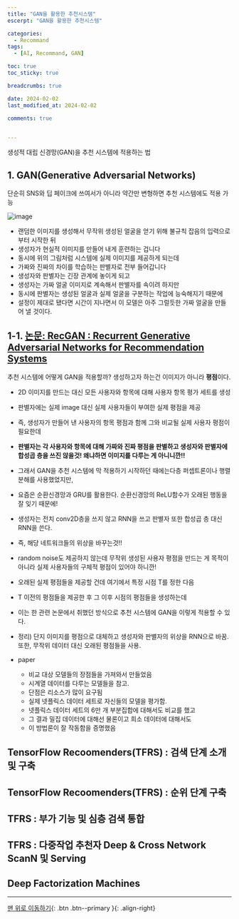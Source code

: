 ```yaml
---
title: "GAN을 활용한 추천시스템"
escerpt: "GAN을 활용한 추천시스템"

categories:
  - Recommand
tags:
  - [AI, Recommand, GAN]

toc: true
toc_sticky: true

breadcrumbs: true

date: 2024-02-02
last_modified_at: 2024-02-02

comments: true
  

---
```


생성적 대립 신경망(GAN)을 추천 시스템에 적용하는 법

## 1. GAN(Generative Adversarial Networks)
단순히 SNS와 딥 페이크에 쓰여서가 아니라 약간만 변형하면 추천 시스템에도 적용 가능

![image](https://github.com/OC-JSPark/oc-jspark.github.io/assets/46878973/bf24a51f-291e-45ac-9ce9-8b78647352e2)

  - 랜덤한 이미지를 생성해서 무작위 생성된 얼굴을 얻기 위해 불규칙 잡음의 입력으로부터 시작한 뒤
  - 생성자가 현실적 이미지를 만들어 내게 훈련하는 겁니다
  - 동시에 위의 그림처럼 시스템에 실제 이미지를 제공하게 되는데
  - 가짜와 진짜의 차이를 학습하는 판별자로 전부 들어갑니다
  - 생성자와 판별자는 긴장 관계에 놓이게 되고
  - 생성자는 가짜 얼굴 이미지로 계속해서 판별자를 속이려 하지만
  - 동시에 판별자는 생성된 얼굴과 실제 얼굴을 구분하는 작업에 능숙해지기 때문에
  - 설정이 제대로 됐다면 시간이 지나면서 이 모델은 아주 그럴듯한 가짜 얼굴을 만들어 낼 것이다.

## 1-1. [논문: RecGAN : Recurrent Generative Adversarial Networks for Recommendation Systems](https://www.brianlim.net/wordpress/wp-content/uploads/2018/08/recsys2018-recgan-recommender.pdf) 
추천 시스템에 어떻게 GAN을 적용할까? 생성하고자 하는건 이미지가 아니라 **평점**이다.

- 2D 이미지를 만드는 대신 모든 사용자와 항목에 대해 사용자 항목 평가 세트를 생성
- 판별자에는 실제 image 대신 실제 사용자들이 부여한 실제 평점을 제공
- 즉, 생성자가 만들어 낸 사용자의 항목 평점과 함께 그와 비교될 실제 사용자 평점이 필요한데 
- **판별자는 각 사용자와 항목에 대해 가짜와 진짜 평점을 판별하고 생성자와 판별자에 합성곱 층을 쓰진 않을것! 왜냐하면 이미지를 다루는 게 아니니깐!!**
- 그래서 GAN을 추천 시스템에 막 적용하기 시작하던 때에는다층 퍼셉트론이나 행렬 분해를 사용했었지만,
- 요즘은 순환신경망과 GRU를 활용한다. 순환신경망의 ReLU함수가 오래된 행동을 잘 잊기 때문에!
- 생성자는 전치 conv2D층을 쓰지 않고 RNN을 쓰고 판별자 또한 합성곱 층 대신 RNN을 쓴다.
- 즉, 해당 네트워크들의 위상을 바꾸는것!!
- random noise도 제공하지 않는데 무작위 생성된 사용자 평점을 만드는 게 목적이 아니라 실제 사용자들의 구체적 평점이 있어야 하니깐!
- 오래된 실제 평점들을 제공할 건데 여기에서 특정 시점 T를 정한 다음
- T 이전의 평점들을 제공한 후 그 이후 시점의 평점들을 생성하는데
- 이는 한 관련 논문에서 취했던 방식으로 추천 시스템에 GAN을 이렇게 적용할 수 있다.

- 정리) 단지 이미지를 평점으로 대체하고 생성자와 판별자의 위상을 RNN으로 바꿈. 또한, 무작위 데이터 대신 오래된 평점들을 사용.

- paper
  - 비교 대상 모델들의 장점들을 가져와서 만들었음
  - 시계열 데이터를 다루는 모델들을 참고.
  - 단점은 리소스가 많이 요구됨
  - 실제 넷플릭스 데이터 세트로 자신들의 모델을 평가함.
  - 넷플릭스 데이터 세트의 6만 개 부분집합에 대해서도 비교를 했고
  - 그 결과 밀집 데이터에 대해선 물론이고 희소 데이터에 대해서도
  - 이 방법론이 잘 작동함을 증명했음
  
## TensorFlow Recoomenders(TFRS) : 검색 단계 소개 및 구축

## TensorFlow Recoomenders(TFRS) : 순위 단계 구축

## TFRS : 부가 기능 및 심층 검색 통합

## TFRS : 다중작업 추천자 Deep & Cross Network ScanN 및 Serving

## Deep Factorization Machines


---


[맨 위로 이동하기](#){: .btn .btn--primary }{: .align-right}